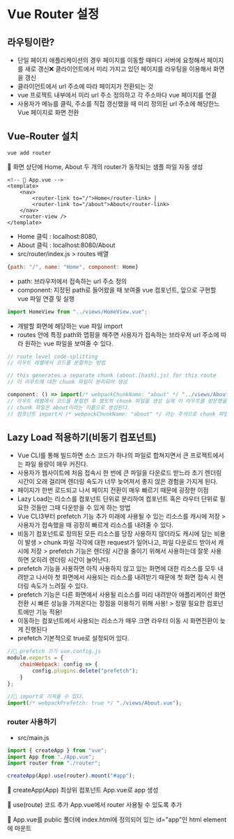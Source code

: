# Vue Router 설정

## 라우팅이란?

-   단일 페이지 애플리케이션의 경우 페이지를 이동할 때마다 서버에 요청해서 페이지를 새로 갱신❌ 클라이언트에서 미리 가지고 있던 페이지를 라우팅을 이용해서 화면을 갱신
-   클라이언트에서 url 주소에 따라 페이지가 전환되는 것
-   vue 프로젝트 내부에서 미리 url 주소 정의하고 각 주소마다 vue 페이지를 연결
-   사용자가 메뉴를 클릭, 주소를 직접 갱신했을 때 미리 정의된 url 주소에 해당한느 Vue 페이지로 화면 전환

## Vue-Router 설치

```
vue add router
```

🚀 화면 상단에 Home, About 두 개의 router가 동작되는 샘플 파일 자동 생성

```vue
<!-- 📌 App.vue -->
<template>
    <nav>
        <router-link to="/">Home</router-link> |
        <router-link to="/about">About</router-link>
    </nav>
    <router-view />
</template>
```

-   Home 클릭 : localhost:8080,
-   About 클릭 : localhost:8080/About
-   src/router/index.js > routes 배열

```js
{path: "/", name: "Home", component: Home}
```

-   path: 브라우저에서 접속하는 url 주소 정의
-   component: 지정된 path로 들어왔을 때 보여줄 vue 컴포넌트, 앞으로 구현할 vue 파일 연결 및 실행

```js
import HomeView from "../views/HomeView.vue";
```

-   개발할 화면에 해당하는 vue 파일 import
-   routes 안에 특정 path와 맵핑을 해주면 사용자가 접속하는 브라우저 url 주소에 따라 원하는 vue 파일을 보여줄 수 있다.

```js
// route level code-splitting
// 라우트 레벨에서 코드를 분할하는 방법

// this generates a separate chunk (about.[hash].js) for this route
// 이 라우트에 대한 chunk 파일이 분리되어 생성

component: () => import(/* webpackChunkName: "about" */ "../views/About.vue");
// 라우트 레벨에서 코드를 분할한 후 별도의 chunk 파일을 생성 실제 이 라우트를 방문했을 때 리소스를 로드
// chunk 파일은 about이라는 이름으로 생성된다.
// 컴포넌트 import시 /* webpackChunkName: "about" */ 라는 주석으로 chunk 파일 이름을 정의했기 때문이다.
```

## Lazy Load 적용하기(비동기 컴포넌트)

-   Vue CLI를 통해 빌드하면 소스 코드가 하나의 파일로 합쳐지면서 큰 프로젝트에서는 파일 용량이 매우 커진다.
-   사용자가 웹사이트에 처음 접속시 한 번에 큰 파일을 다운로드 받느라 초기 렌더링 시간이 오래 걸리며 렌더링 속도가 너무 늦어져서 좋지 않은 경험을 가지게 된다.
-   페이지가 한번 로드되고 나서 페이지 전환이 매우 빠르기 때문에 굉장한 이점
-   Lazy Load는 리소스를 컴포넌트 단위로 분리하여 컴포넌트 혹은 라우터 단위로 필요한 것들만 그때 다운받을 수 있게 하는 방법
-   Vue CLI3부터 prefetch 기능 추가 미래에 사용될 수 있는 리소스를 캐시에 저장 > 사용자가 접속했을 때 굉장히 빠르게 리소스를 내려줄 수 있다.
-   비동기 컴포넌트로 정의된 모든 리소스를 당장 사용하지 않더라도 캐시에 담는 비용이 발생 > chunk 파일 각각에 대한 request가 일어나고, 파일 다운로드 받아서 캐시에 저장 > prefetch 기능은 렌더링 시간을 줄이기 위해서 사용하는데 잘못 사용하면 오히려 렌더링 시간이 늘어난다.
-   prefetch 기능을 사용하면 아직 사용하지 않고 있는 화면에 대한 리소스를 모두 내려받고 나서야 첫 화면에서 사용되는 리소스를 내려받기 때문에 첫 화면 접속 시 렌더링 속도가 느려질 수 있다.
-   prefetch 기능은 다른 화면에서 사용될 리소스를 미리 내려받아 애플리케이션 화면 전환 시 빠른 성능을 가져온다는 장점을 이용하기 위해 사용! > 정말 필요한 컴포넌트에만 기능 적용!
-   이동하는 컴포넌트에서 사용되는 리소스가 매우 크면 라우터 이동 시 화면전환이 늦게 진행된다
-   prefetch 기본적으로 true로 설정되어 있다.

```js
//📌 prefetch 끄기 vue.config.js
module.exports = {
    chainWebpack: config => {
        config.plugins.delete("prefetch");
    }
};

//📌 import로 가져올 수 있다.
import(/* webpackPrefetch: true */ "./views/About.vue");
```

### router 사용하기

-   src/main.js

```js
import { createApp } from "vue";
import App from "./App.vue";
import router from "./router";

createApp(App).use(router).mount("#app");
```

🚀 createApp(App) 최상위 컴포넌트 App.vue로 app
생성

🚀 use(route) 코드 추가 App.vue에서 router 사용될 수 있도록 추가

🚀 App.vue를 public 폴더에 index.html에 정의되어 있는 id="app"인 html element에 마운트
